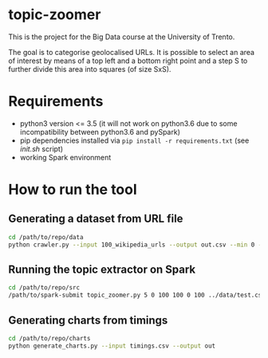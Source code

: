 # topic-zoomer
This is the project for the Big Data course at the University of Trento.

The goal is to categorise geolocalised URLs. It is possible to select an area of
interest by means of a top left and a bottom right point and a step S to further
divide this area into squares (of size SxS).

# Requirements
* python3 version <= 3.5 (it will not work on python3.6 due to some incompatibility between python3.6 and pySpark)
* pip dependencies installed via `pip install -r requirements.txt` (see _init.sh_ script)
* working Spark environment

# How to run the tool
## Generating a dataset from URL file
```bash
cd /path/to/repo/data
python crawler.py --input 100_wikipedia_urls --output out.csv --min 0 --max 100
```

## Running the topic extractor on Spark
```bash
cd /path/to/repo/src
/path/to/spark-submit topic_zoomer.py 5 0 100 100 0 100 ../data/test.csv 0
```

## Generating charts from timings
```bash
cd /path/to/repo/charts
python generate_charts.py --input timings.csv --output out
```
